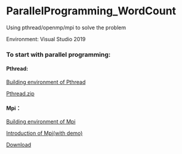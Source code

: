 # ParallelProgramming_WordCount
Using pthread/openmp/mpi to solve the problem

Environment:
Visual Studio 2019

### To start with parallel programming:
#### Pthread:

[Building environment of Pthread](https://blog.csdn.net/sijia5135/article/details/115356079)

[Pthread.zip](https://github.com/jywang616/ParallelProgramming_WordCount/blob/main/packages/pthread.zip)

#### Mpi：
[Building environment of Mpi](https://www.jianshu.com/p/c74cf04ca415)

[Introduction of Mpi(with demo)](https://zhuanlan.zhihu.com/p/355652501)

[Download](https://www.mpich.org/downloads/)
